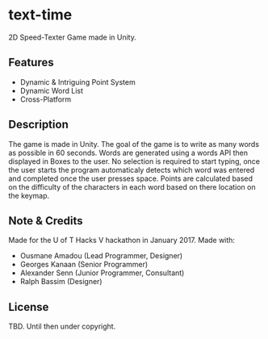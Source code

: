 # text-time
2D Speed-Texter Game made in Unity. 

## Features
- Dynamic & Intriguing Point System
- Dynamic Word List
- Cross-Platform

## Description
The game is made in Unity. The goal of the game is to write as many words as possible in 60 seconds. Words are generated using a words API then displayed in Boxes to the user. No selection is required to start typing, once the user starts the program automaticaly detects which word was entered and completed once the user presses space. Points are calculated based on the difficulty of the characters in each word based on there location on the keymap. 

## Note & Credits 
Made for the U of T Hacks V hackathon in January 2017. Made with:
- Ousmane Amadou (Lead Programmer, Designer)
- Georges Kanaan (Senior Programmer)
- Alexander Senn (Junior Programmer, Consultant)
- Ralph Bassim (Designer)

## License
TBD. Until then under copyright.
